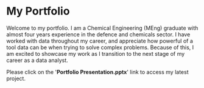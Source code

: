 # My Portfolio
Welcome to my portfolio.
I am a Chemical Engineering (MEng) graduate with almost four years experience in the defence and chemicals sector. I have worked with data throughout my career, and appreciate how powerful of a tool data can be when trying to solve complex problems. Because of this, I am excited to showcase my work as I transition to the next stage of my career as a data analyst.

Please click on the '**Portfolio Presentation.pptx**' link to access my latest project.
